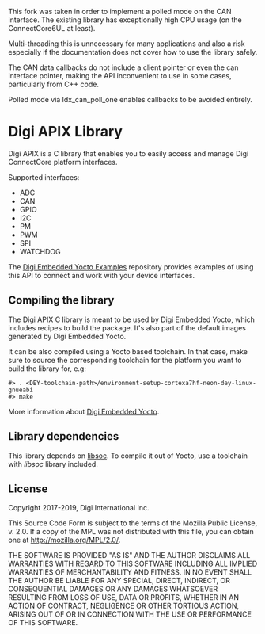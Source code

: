 This fork was taken in order to implement a polled mode on the CAN interface.
The existing library has exceptionally high CPU usage (on the ConnectCore6UL 
at least).

Multi-threading this is unnecessary for many applications and also a risk 
especially if the documentation does not cover how to use the library safely.

The CAN data callbacks do not include a client pointer or even the can interface 
pointer, making the API inconvenient to use in some cases, particularly from C++
code.

Polled mode via ldx_can_poll_one enables callbacks to be avoided entirely.

Digi APIX Library
=================
Digi APIX is a C library that enables you to easily access and manage Digi
ConnectCore platform interfaces.

Supported interfaces:

  * ADC
  * CAN
  * GPIO
  * I2C
  * PM
  * PWM
  * SPI
  * WATCHDOG

The [Digi Embedded Yocto Examples](https://github.com/digi-embedded/dey-examples)
repository provides examples of using this API to connect and work with your
device interfaces.

Compiling the library
---------------------
The Digi APIX C library is meant to be used by Digi Embedded Yocto, which
includes recipes to build the package. It's also part of the default images
generated by Digi Embedded Yocto.

It can be also compiled using a Yocto based toolchain. In that case, make
sure to source the corresponding toolchain for the platform you want to build
the library for, e.g:

```
#> . <DEY-toolchain-path>/environment-setup-cortexa7hf-neon-dey-linux-gnueabi
#> make
```

More information about [Digi Embedded Yocto](https://github.com/digi-embedded/meta-digi).

Library dependencies
--------------------
This library depends on [libsoc](https://github.com/jackmitch/libsoc). To
compile it out of Yocto, use a toolchain with _libsoc_ library included.

License
-------
Copyright 2017-2019, Digi International Inc.

This Source Code Form is subject to the terms of the Mozilla Public
License, v. 2.0. If a copy of the MPL was not distributed with this
file, you can obtain one at http://mozilla.org/MPL/2.0/.

THE SOFTWARE IS PROVIDED "AS IS" AND THE AUTHOR DISCLAIMS ALL WARRANTIES
WITH REGARD TO THIS SOFTWARE INCLUDING ALL IMPLIED WARRANTIES OF
MERCHANTABILITY AND FITNESS. IN NO EVENT SHALL THE AUTHOR BE LIABLE FOR
ANY SPECIAL, DIRECT, INDIRECT, OR CONSEQUENTIAL DAMAGES OR ANY DAMAGES
WHATSOEVER RESULTING FROM LOSS OF USE, DATA OR PROFITS, WHETHER IN AN
ACTION OF CONTRACT, NEGLIGENCE OR OTHER TORTIOUS ACTION, ARISING OUT OF
OR IN CONNECTION WITH THE USE OR PERFORMANCE OF THIS SOFTWARE.
